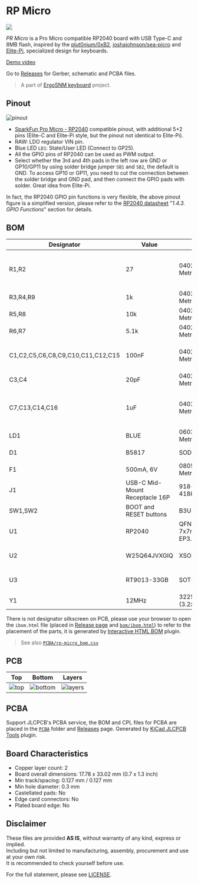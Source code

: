 # RP Micro

![](https://i.imgur.com/sVGqRyk.jpg)

*PR Micro* is a Pro Micro compatible RP2040 board with USB Type-C and 8MB flash, inspired by the [plut0nium/0xB2](https://github.com/plut0nium/0xB2), [joshajohnson/sea-picro](https://github.com/joshajohnson/sea-picro) and [Elite-Pi](https://docs.keeb.io/elite-pi-guide), specialized design for keyboards.

[Demo video](https://youtu.be/CSA7Ih7nAls)

Go to [Releases](https://github.com/ziteh/rp-micro/releases) for Gerber, schematic and PCBA files.

> A part of [ErgoSNM keyboard](https://github.com/ziteh/ergo-snm-keyboard) project.

## Pinout

![pinout](https://i.imgur.com/871myU2.png)

- [SparkFun Pro Micro - RP2040](https://www.sparkfun.com/products/18288) compatible pinout, with additional 5+2 pins (Elite-C and Elite-Pi style, but the pinout not identical to Elite-Pi).
- RAW: LDO regulator VIN pin.
- Blue LED `LD1`: State/User LED (Connect to GP25).
- All the GPIO pins of RP2040 can be used as PWM output.
- Select whether the 3rd and 4th pads in the left row are GND or GP10/GP11 by using solder bridge jumper `SB1` and `SB2`, the default is GND. To access GP10 or GP11, you need to cut the connection between the solder bridge and GND pad, and then connect the GPIO pads with solder. Great idea from Elite-Pi.

In fact, the RP2040 GPIO pin functions is very flexible, the above pinout figure is a simplified version, please refer to the [RP2040 datasheet](https://datasheets.raspberrypi.com/rp2040/rp2040-datasheet.pdf) "*1.4.3. GPIO Functions*" section for details.

## BOM
| Designator                        | Value                          | Footprint                           | Description                                       |
| --------------------------------- | ------------------------------ | ----------------------------------- | ------------------------------------------------- |
| R1,R2                             | 27                             | 0402 (1005 Metric)                  | RP2040 USB D+/- series termination resistors      |
| R3,R4,R9                          | 1k                             | 0402 (1005 Metric)                  |                                                   |
| R5,R8                             | 10k                            | 0402 (1005 Metric)                  |                                                   |
| R6,R7                             | 5.1k                           | 0402 (1005 Metric)                  | USB Type-C CC resistors                           |
| C1,C2,C5,C6,C8,C9,C10,C11,C12,C15 | 100nF                          | 0402 (1005 Metric)                  | Flash and RP2040 decoupling capacitors            |
| C3,C4                             | 20pF                           | 0402 (1005 Metric)                  | Crystal load capacitors                           |
| C7,C13,C14,C16                    | 1uF                            | 0402 (1005 Metric)                  | LDO input/output and RP2040 decoupling capacitors |
| LD1                               | BLUE                           | 0603 (1608 Metric)                  | State/User LED                                    |
| D1                                | B5817                          | SOD-323                             | USB VBUS diode                                    |
| F1                                | 500mA, 6V                      | 0805 (2012 Metric)                  | USB VBUS fuse                                     |
| J1                                | USB-C Mid-Mount Receptacle 16P | 918-418K2024S40000                  | USB Type-C connector                              |
| SW1,SW2                           | BOOT and RESET buttons         | B3U-1000P                           | Buttons                                           |
| U1                                | RP2040                         | QFN-56-1EP 7x7mm P0.4mm EP3.2x3.2mm | MCU                                               |
| U2                                | W25Q64JVXGIQ                   | XSON-8 (4x4mm)                      | 8MB (64Mbit) flash                                |
| U3                                | RT9013-33GB                    | SOT-23-5                            | 3.3V/500mA LDO regulator                          |
| Y1                                | 12MHz                          | 3225-4Pin (3.2x2.5mm)               | Crystal for RE2040                                |

There is not designator silkscreen on PCB, please use your browser to open the `ibom.html` file (placed in [Release page](https://github.com/ziteh/rp-micro/releases) and [`bom/ibom.html`](./bom/ibom.html)) to refer to the placement of the parts, it is generated by [Interactive HTML BOM](https://github.com/openscopeproject/InteractiveHtmlBom) plugin. 

> See also [`PCBA/rp-micro_bom.csv`](./PCBA/rp-micro_bom.csv)

## PCB

|                   Top                   |                   Bottom                   |                   Layers                   |
| :-------------------------------------: | :----------------------------------------: | :----------------------------------------: |
| ![top](https://i.imgur.com/2enqVDR.png) | ![bottom](https://i.imgur.com/HTMohGL.png) | ![layers](https://i.imgur.com/VAw90Cm.jpg) |


## PCBA

Support JLCPCB's PCBA service, the BOM and CPL files for PCBA are placed in the [`PCBA`](./PCBA/) folder and [Releases](https://github.com/ziteh/rp-micro/releases) page. Generated by [KiCad JLCPCB Tools](https://github.com/Bouni/kicad-jlcpcb-tools) plugin.

## Board Characteristics

- Copper layer count: 2
- Board overall dimensions: 17.78 x 33.02 mm (0.7 x 1.3 inch)
- Min track/spacing: 0.127 mm / 0.127 mm
- Min hole diameter: 0.3 mm
- Castellated pads: No
- Edge card connectors: No
- Plated board edge: No

## Disclaimer

These files are provided **AS IS**, without warranty of any kind, express or implied.  
Including but not limited to manufacturing, assembly, procurement and use at your own risk.  
It is recommended to check yourself before use.

For the full statement, please see [LICENSE](./LICENSE).
